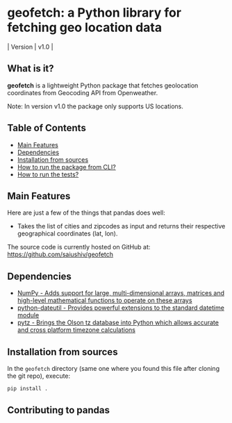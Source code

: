 # geofetch: a Python library for fetching geo location data

| Version | v1.0 |


## What is it?

**geofetch** is a lightweight Python package that fetches geolocation coordinates from 
Geocoding API from Openweather.

Note: In version v1.0 the package only supports US locations.

## Table of Contents

- [Main Features](#main-features)
- [Dependencies](#dependencies)
- [Installation from sources](#installation-from-sources)
- [How to run the package from CLI?](#installation-from-sources)
- [How to run the tests?](#installation-from-sources)

## Main Features
Here are just a few of the things that pandas does well:

  - Takes the list of cities and zipcodes as input and returns their respective geographical coordinates (lat, lon).

The source code is currently hosted on GitHub at:
https://github.com/saiushiv/geofetch


## Dependencies
- [NumPy - Adds support for large, multi-dimensional arrays, matrices and high-level mathematical functions to operate on these arrays](https://www.numpy.org)
- [python-dateutil - Provides powerful extensions to the standard datetime module](https://dateutil.readthedocs.io/en/stable/index.html)
- [pytz - Brings the Olson tz database into Python which allows accurate and cross platform timezone calculations](https://github.com/stub42/pytz)

## Installation from sources

In the `geofetch` directory (same one where you found this file after
cloning the git repo), execute:

```sh
pip install .
```

## Contributing to pandas
